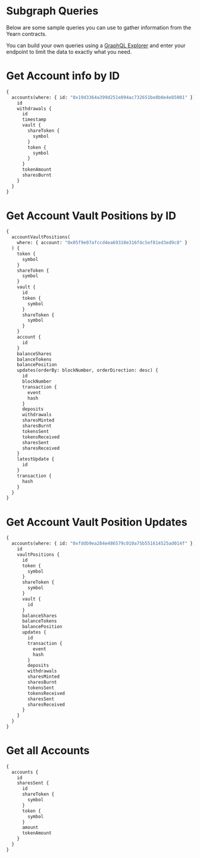 # Subgraph Queries

Below are some sample queries you can use to gather information from the Yearn contracts.

You can build your own queries using a [GraphQL Explorer](https://graphiql-online.com/graphiql) and enter your endpoint to limit the data to exactly what you need.

# Get Account info by ID

```graphql
{
  accounts(where: { id: "0x19d3364a399d251e894ac732651be8b0e4e85001" }) {
    id
    withdrawals {
      id
      timestamp
      vault {
        shareToken {
          symbol
        }
        token {
          symbol
        }
      }
      tokenAmount
      sharesBurnt
    }
  }
}
```

# Get Account Vault Positions by ID

```graphql
{
  accountVaultPositions(
    where: { account: "0x05f9e07afccd4ea69310e316f4c5ef81ed3ed9c8" }
  ) {
    token {
      symbol
    }
    shareToken {
      symbol
    }
    vault {
      id
      token {
        symbol
      }
      shareToken {
        symbol
      }
    }
    account {
      id
    }
    balanceShares
    balanceTokens
    balancePosition
    updates(orderBy: blockNumber, orderDirection: desc) {
      id
      blockNumber
      transaction {
        event
        hash
      }
      deposits
      withdrawals
      sharesMinted
      sharesBurnt
      tokensSent
      tokensReceived
      sharesSent
      sharesReceived
    }
    latestUpdate {
      id
    }
    transaction {
      hash
    }
  }
}
```

# Get Account Vault Position Updates

```graphql
{
  accounts(where: { id: "0xfddb9ea284e486579c010a75b551614525ad014f" }) {
    id
    vaultPositions {
      id
      token {
        symbol
      }
      shareToken {
        symbol
      }
      vault {
        id
      }
      balanceShares
      balanceTokens
      balancePosition
      updates {
        id
        transaction {
          event
          hash
        }
        deposits
        withdrawals
        sharesMinted
        sharesBurnt
        tokensSent
        tokensReceived
        sharesSent
        sharesReceived
      }
    }
  }
}
```

# Get all Accounts

```graphql
{
  accounts {
    id
    sharesSent {
      id
      shareToken {
        symbol
      }
      token {
        symbol
      }
      amount
      tokenAmount
    }
  }
}
```
